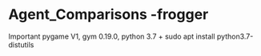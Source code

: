 # Agent_Comparisons -frogger
Important pygame V1, gym 0.19.0, 
python 3.7 + sudo apt install python3.7-distutils


